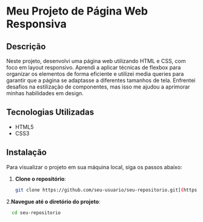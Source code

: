 # Meu Projeto de Página Web Responsiva

## Descrição
Neste projeto, desenvolvi uma página web utilizando HTML e CSS, com foco em layout responsivo. Aprendi a aplicar técnicas de flexbox para organizar os elementos de forma eficiente e utilizei media queries para garantir que a página se adaptasse a diferentes tamanhos de tela. Enfrentei desafios na estilização de componentes, mas isso me ajudou a aprimorar minhas habilidades em design.

## Tecnologias Utilizadas
- HTML5
- CSS3

## Instalação
Para visualizar o projeto em sua máquina local, siga os passos abaixo:

1. **Clone o repositório**:
   ```bash
   git clone https://github.com/seu-usuario/seu-repositorio.git](https://github.com/VictorHSCosta/Primeiro-Projetinho-completo-em-css
2.**Navegue até o diretório do projeto**:
  ```bash
    cd seu-repositorio
